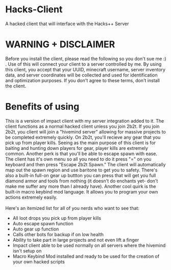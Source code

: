 # Hacks-Client
A hacked client that will interface with the Hacks++ Server

# WARNING + DISCLAIMER
Before you install the client, please read the following so you don't sue me :) . Use of this will connect your client to a server controlled by me. By using this client, you accept that your UUID, minecraft username, server inventory data, and server coordinates will be collected and used for identification and optimization purposes. If you don't agree to these terms, don't install the client.

# Benefits of using
This is a version of impact client with my server integration added to it. The client functions as a normal hacked client unless you join 2b2t. If you join 2b2t, you client will join a "hivemind server" allowing for massive projects to be completed extremely quickly. On 2b2t, you'll recieve any gear that you pick up from player kills. Seeing as the main purpose of this client is for baiting and hunting down players for gear, player kills are extremely common. Another perk is that you'll be able to escape spawn with ease. The client has it's own menu so all you need to do it press "=" on you keyboard and then press "Escape 2b2t Spawn." The client will automatically map out the spawn region and use baritone to get you to safety. There's also a built-in full-on gear up buttton you can press that will get you full diamond armor and tools from nothing (it doesn't do enchants yet- don't make me suffer any more than I already have). Another cool quirk is the built-in macro keybind mod language. It allows you to program your own actions extremely easily. <br> <br>
Here's an itemized list for all of you nerds who want to see that: <br>
- All loot drops you pick up from player kills
- Auto escape spawn function
- Auto gear up function
- Calls other bots for backup if on low health
- Ability to take part in large projects and not even lift a finger 
- Impact client able to be used normally on all servers where the hivemind isn't setup on
- Macro Keybind Mod installed and ready to be used for the creation of your own hacked scripts
